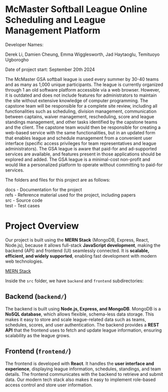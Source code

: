 # McMaster Softball League Online Scheduling and League Management Platform

Developer Names:

Derek Li, Damien Cheung, Emma Wigglesworth, Jad Haytaoglu, Temituoyo Ugborogho

Date of project start: September 20th 2024

The McMaster GSA softball league is used every summer by 30-40 teams and as many as 1,000 unique participants. The league is currently organized through 1 an old software platform accessible via a web browser. However, it is outdated and does not include features for administrators to maintain the site without extensive knowledge of computer programming. The capstone team will be responsible for a complete site review, including all functionalities such as scheduling, division management, communication between captains, waiver management, rescheduling, score and league standings management, and other tasks identified by the capstone teams and the client. The capstone team would then be responsible for creating a web-based service with the same functionalities, but in an updated form that enables league and schedule management from a convenient user interface (specific access privileges for team representatives and league administrators). The GSA league is aware that paid-for and ad-supported services are available, and features present in those applications should be explored and added. The GSA league is a minimal-cost non-profit and would like a personalized platform to operate without committing to paid-for services.

The folders and files for this project are as follows:

docs - Documentation for the project  
refs - Reference material used for the project, including papers  
src - Source code  
test - Test cases  

# Project Overview

Our project is built using the **MERN Stack** (MongoDB, Express, React, Node.js), because it allows full-stack **JavaScript development**, making the backend (API) and frontend (UI) seamlessly connected. It is **scalable, efficient, and widely supported**, enabling fast development with modern web technologies. 

[MERN Stack](https://www.mongodb.com/resources/languages/mern-stack)

Inside the `src` folder, we have `backend` and `frontend` subdirectories:

## Backend (`backend/`)
The backend is built using **Node.js, Express, and MongoDB**. MongoDB is a **NoSQL database**, which allows flexible, schema-less data storage. This makes it easy to store and scale league-related data such as teams, schedules, scores, and user authentication. The backend provides a **REST API** that the frontend uses to fetch and update league information, ensuring scalability as the league grows.


## Frontend (`frontend/`)
The frontend is developed with **React**. It handles the **user interface and experience**, displaying league information, schedules, standings, and team details. The frontend communicates with the backend to retrieve and submit data. Our modern tech stack also makes it easy to implement role-based access control and store user information.


